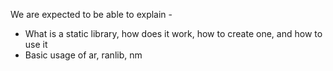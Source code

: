 We are expected to be able to explain -

- What is a static library, how does it work, how to create one, and how to use it
- Basic usage of ar, ranlib, nm

